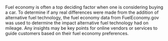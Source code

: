 Fuel economy is often a top deciding factor when one is considering buying a car. To determine if any real differences were made from the addition of alternative fuel technology, the fuel economy data from FuelEconomy.gov was used to determine the impact alternative fuel technology had on mileage. Any insights may be key points for online vendors or services to guide customers based on their fuel economy preferences.
